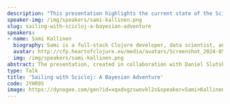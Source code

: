```yaml
---
description: "This presentation highlights the current state of the Scicloj project and the data science tools it offers for Clojure, using an specific example as a guide. The preparation of the talk was a collaborative effort involving Daniel Slutsky and the Scicloj community.\r\n\r\nThe backstory to the theme of the presentation is that the speaker \"accidentally\" took up sailing during the COVID-19 pandemic. Due to health issues, he had to seek temporary housing when his kids went back to school and ended up on a boat. So, why not learn to sail while living on board? Fast forward to this summer and he has upgraded to a 46-year-old Finnish half-tonner cruising sailboat with a classic design. It's nothing fancy, quite small and basic by today's standards, but still beautiful.\r\n\r\nPolar diagrams are a valuable tool for displaying a boat's performance, highlighting the optimal boat speed for sailing at different wind angles and speeds. They provide insight into the overall performance characteristics of the boat and assist in maximizing sail configuration and route for peak speed, especially in terms of \"velocity made good,\" the effective speed toward the destination considering you may not always be able to sail directly to it. Polar diagrams are vital for racing but also useful for enhancing cruising skills. Moreover, Polar diagrams are integral for weather routing software that determines the most favorable route for a sailing vessel based on forthcoming weather conditions. Without polars, determining the speed and route for a particular boat would be impossible.\r\n\r\nThese diagrams can be generated theoretically using models based on the specific design and features of the boat. Alternatively, they can be created empirically by measuring and plotting performance data.\r\n\r\nSince there are no manufacturer-generated Polar diagrams available for this specific sailboat model, the presenter has collected various data points such as wind speed, direction, boat speed, position, and accelerometer readings. The data is analyzed, and a model is created that generates \"empirical\" polar diagrams. The data collection setup using Raspberry Pis is explained. However, the primary focus will be on showcasing Clojure's data science tools for analyzing the data and developing the model. The goal is to present advancements in notebooks, visualization tools, and conducting Bayesian analysis using Clojure."
speaker-img: /img/speakers/sami-kallinen.png
slug: sailing-with-scicloj-a-bayesian-adventure
speakers:
- name: Sami Kallinen
  biography: Sami is a full-stack Clojure developer, data scientist, and the founder of 8-bit-sheep.com, with experience in leading digital products and media strategy since the early 1990s. Sami has been working at KP System in Växjö, Sweden, for the past three years.
  avatar: http://cfp.heartofclojure.eu/media/avatars/Screenshot_2024-05-15_at_16.19.25_Gy4G1uZ.png
  img: /img/speakers/sami-kallinen.png
abstract: The presentation, created in collaboration with Daniel Slutsky and the Scicloj community, discusses the Scicloj project and the data science tools for Clojure. Sami Kallinen shares his personal journey of learning to sail during the Covid-19 pandemic. The main focus of the presentation is on Polar diagrams, which are crucial for assessing a boat's performance, important for racing tactics and choosing the optimal sailing routes. The speaker has collected and analyzes various data points to create these diagrams for a 46-year-old Finnish half-tonner cruising sailboat with a classic design. The primary focus is on showcasing how Clojure's data science tools are used to analyze data and construct models, especially through Bayesian analysis.
type: Talk
title: 'Sailing with Scicloj: A Bayesian Adventure'
code: JYHR9S
image: https://dynogee.com/gen?id=xqxdvgzswovkl2c&speaker=Sami+Kallinen&title=Sailing+with+Scicloj%3A+A+Bayesian+Adventure&type=Talk&img=https%3A//2024.heartofclojure.eu/img/speakers/sami-kallinen.png%3Fv%3D1725345969704
---
```

